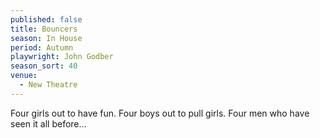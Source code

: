 ```yaml
---
published: false
title: Bouncers
season: In House
period: Autumn
playwright: John Godber
season_sort: 40
venue:
  - New Theatre
---
```


Four girls out to have fun. Four boys out to pull girls. Four men who have seen it all before...
